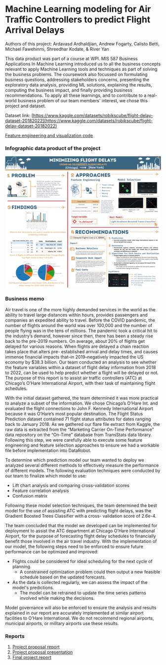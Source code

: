 # Machine Learning modeling for Air Traffic Controllers to predict Flight Arrival Delays
Authors of this project: Ardavasd Ardhaldjian, Andrew Fogarty, Calisto Betti, Michael Fawehinmi, Shreedhar Kodate, & River Yan

This data product was part of a course at WPI. MIS 587 Business Applications In Machine Learning introduced us to all 
the business concepts relevant to apply Machine Learning tools and techniques as part of solving the business problems. 
The coursework also focussed on formulating business questions, addressing stakeholders concerns, 
presenting the exploratory data analysis, providing ML solutions, explaining the results, 
computing the business impact, and finally providing business recommendations.
To apply all these learnings, and to contribute to a real-world business problem of our team members' interest, 
we chose this project and dataset.

Dataset link: [https://www.kaggle.com/datasets/robikscube/flight-delay-dataset-20182022](https://www.kaggle.com/datasets/robikscube/flight-delay-dataset-20182022)

[Feature engineering and visualization code](src/chicago_IL_feature_engineering.ipynb)

### Infographic data product of the project
![infographic](images/infographic.png)

### Business memo
Air travel is one of the more highly demanded services in the world as the ability to travel large distances within 
hours, provides passengers and companies an expedited ability to travel. Before the COVID pandemic, the number of 
flights around the world was over 100,000 and the number of people flying was in the tens of millions. 
The pandemic took a critical hit to the industry’s demand, however since then, there has been a steady 
rise back to the pre-2019 numbers. On average, about 20% of flights get delayed for various reasons. 
When flights are delayed a chain reaction takes place that alters pre- established arrival and delay 
times, and causes immense financial impacts that–in 2019–negatively impacted the US economy by 
$38.3 billion. Our team conducted an analysis to see whether the feature variables within a dataset 
of flight delay information from 2018 to 2022, can be used to help predict whether a flight will be 
delayed or not. The purpose of this report is to assist air traffic controllers (ATC) at Chicago’s 
O’Hare International Airport, with their task of maintaining flight schedules.

With the initial dataset gathered, the team determined it was more practical to analyze a subset of
the information. We chose Chicago’s O’Hare Int. and evaluated the flight connections to John F. 
Kennedy International Airport because it was O’Hare’s most popular destination. The Flight Status 
Prediction dataset contained 71 flight status attributes for dates ranging back to January 2018. 
As we gathered our flare file extract from Kaggle, the raw data is extracted from the 
“Marketing Carrier On-Time Performance” data repository on the “On-Time” database from 
TransStats data library. Following this step, we were carefully able to execute some feature 
engineering and feature selection approaches to ensure we had a workable file before implementation
into DataRobot.

To determine which prediction model our team wanted to deploy we analyzed several different methods to effectively measure the performance of different models. The following evaluation techniques were conducted by our team to finalize which model to use:
- Lift chart analysis and comparing cross-validation scores
- Feature correlation analysis
- Confusion matrix

Following these model selection techniques, the team determined the best model for the use of assisting ATC with predicting flight delays, was the Gradient Boosted Trees Classifier with a cross- validation score of 2.6e-4.

The team concluded that the model we developed can be implemented for deployment to assist the ATC department at Chicago O’Hare International Airport, for the purpose of forecasting flight delay schedules to financially benefit those involved in the air travel industry. With the implementation of our model, the following steps need to be enforced to ensure future performance can be optimized and improved:
- Flights could be considered for ideal scheduling for the next cycle of planning.
  - A constrained optimization problem could then output a new feasible schedule based on the updated forecasts.
- As the data is collected regularly, we can assess the impact of the model's predictions.
  - The model can be retrained to update the time series patterns involved while making the decisions.

Model governance will also be enforced to ensure the analysis and results explained in our report are accurately implemented at similar airport facilities to O’Hare International. We do not recommend regional airports, municipal airports, or military airports use these results.


### Reports
1. [Project proposal report](reports/ProjectProposal.pdf)
2. [Project proposal presentation](reports/ProjectProposalPresentation.pdf)
3. [Final project report](reports/FinalProjectReport.pdf)